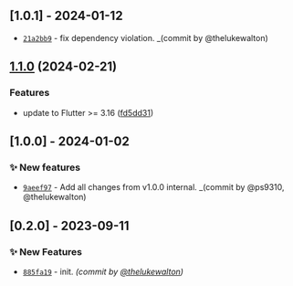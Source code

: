 ## [1.0.1] - 2024-01-12

- [`21a2bb9`](https://github.com/ZebraDevs/zds_flutter/commit/21a2bb9905cbedf381cb04cf37b31fc4c12275d8) - fix dependency violation. \_(commit by @thelukewalton)

## [1.1.0](https://github.com/zebrafed/zds_flutter/compare/v1.0.1...v1.1.0) (2024-02-21)


### Features

* update to Flutter &gt;= 3.16 ([fd5dd31](https://github.com/zebrafed/zds_flutter/commit/fd5dd31bcb5685d7e88fa74aef89d49119bdaa62))

## [1.0.0] - 2024-01-02

### :sparkles: New features

- [`9aeef97`](https://github.com/ZebraDevs/zds_flutter/commit/9aeef974505dd462610ff82675395400373d23be) - Add all changes from v1.0.0 internal. \_(commit by @ps9310, @thelukewalton)

## [0.2.0] - 2023-09-11

### :sparkles: New Features

- [`885fa19`](https://github.com/zebradevs/zds-flutter/commit/885fa19d4d0ec4426a259b61cb828b6c9fac175e) - init. _(commit by [@thelukewalton](https://github.com/thelukewalton))_
